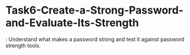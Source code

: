 # Task6-Create-a-Strong-Password-and-Evaluate-Its-Strength
: Understand what makes a password strong and test it against password strength tools.
